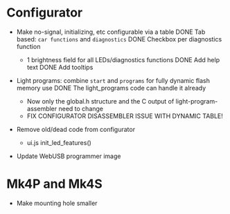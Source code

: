 # Configurator



* Make no-signal, initializing, etc configurable via a table
    DONE Tab based: `car functions` and `diagnostics`
    DONE Checkbox per diagnostics function
    - 1 brightness field for all LEDs/diagnostics functions
    DONE Add help text
    DONE Add tooltips

* Light programs: combine `start` and `programs` for fully dynamic flash memory use
    DONE The light_programs code can handle it already
    - Now only the global.h structure and the C output of light-program-assembler need to change
    * FIX CONFIGURATOR DISASSEMBLER ISSUE WITH DYNAMIC TABLE!

* Remove old/dead code from configurator
    - ui.js init_led_features()

* Update WebUSB programmer image



# Mk4P and Mk4S

* Make mounting hole smaller
